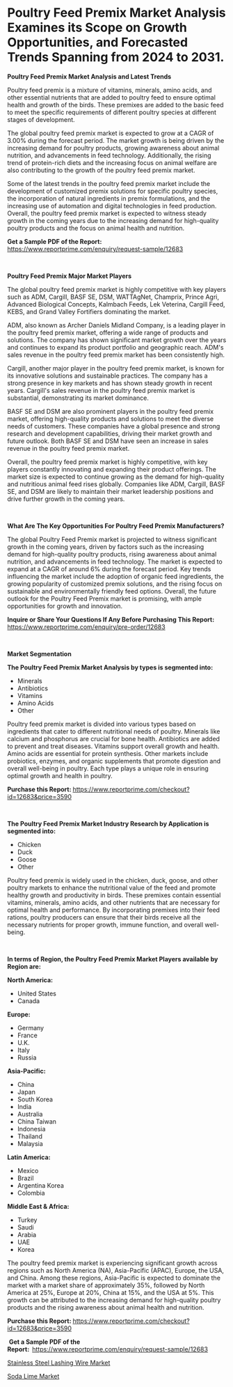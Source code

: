 <p><h1>Poultry Feed Premix Market Analysis Examines its Scope on Growth Opportunities, and Forecasted Trends Spanning from 2024 to 2031.</h1></p><p><strong>Poultry Feed Premix Market Analysis and Latest Trends</strong></p>
<p><p>Poultry feed premix is a mixture of vitamins, minerals, amino acids, and other essential nutrients that are added to poultry feed to ensure optimal health and growth of the birds. These premixes are added to the basic feed to meet the specific requirements of different poultry species at different stages of development.</p><p>The global poultry feed premix market is expected to grow at a CAGR of 3.00% during the forecast period. The market growth is being driven by the increasing demand for poultry products, growing awareness about animal nutrition, and advancements in feed technology. Additionally, the rising trend of protein-rich diets and the increasing focus on animal welfare are also contributing to the growth of the poultry feed premix market.</p><p>Some of the latest trends in the poultry feed premix market include the development of customized premix solutions for specific poultry species, the incorporation of natural ingredients in premix formulations, and the increasing use of automation and digital technologies in feed production. Overall, the poultry feed premix market is expected to witness steady growth in the coming years due to the increasing demand for high-quality poultry products and the focus on animal health and nutrition.</p></p>
<p><strong>Get a Sample PDF of the Report:&nbsp;</strong> <a href="https://www.reportprime.com/enquiry/request-sample/12683">https://www.reportprime.com/enquiry/request-sample/12683</a></p>
<p>&nbsp;</p>
<p><strong>Poultry Feed Premix Major Market Players</strong></p>
<p><p>The global poultry feed premix market is highly competitive with key players such as ADM, Cargill, BASF SE, DSM, WATTAgNet, Champrix, Prince Agri, Advanced Biological Concepts, Kalmbach Feeds, Lek Veterina, Cargill Feed, KEBS, and Grand Valley Fortifiers dominating the market.</p><p>ADM, also known as Archer Daniels Midland Company, is a leading player in the poultry feed premix market, offering a wide range of products and solutions. The company has shown significant market growth over the years and continues to expand its product portfolio and geographic reach. ADM's sales revenue in the poultry feed premix market has been consistently high.</p><p>Cargill, another major player in the poultry feed premix market, is known for its innovative solutions and sustainable practices. The company has a strong presence in key markets and has shown steady growth in recent years. Cargill's sales revenue in the poultry feed premix market is substantial, demonstrating its market dominance.</p><p>BASF SE and DSM are also prominent players in the poultry feed premix market, offering high-quality products and solutions to meet the diverse needs of customers. These companies have a global presence and strong research and development capabilities, driving their market growth and future outlook. Both BASF SE and DSM have seen an increase in sales revenue in the poultry feed premix market.</p><p>Overall, the poultry feed premix market is highly competitive, with key players constantly innovating and expanding their product offerings. The market size is expected to continue growing as the demand for high-quality and nutritious animal feed rises globally. Companies like ADM, Cargill, BASF SE, and DSM are likely to maintain their market leadership positions and drive further growth in the coming years.</p></p>
<p>&nbsp;</p>
<p><strong>What Are The Key Opportunities For Poultry Feed Premix Manufacturers?</strong></p>
<p><p>The global Poultry Feed Premix market is projected to witness significant growth in the coming years, driven by factors such as the increasing demand for high-quality poultry products, rising awareness about animal nutrition, and advancements in feed technology. The market is expected to expand at a CAGR of around 6% during the forecast period. Key trends influencing the market include the adoption of organic feed ingredients, the growing popularity of customized premix solutions, and the rising focus on sustainable and environmentally friendly feed options. Overall, the future outlook for the Poultry Feed Premix market is promising, with ample opportunities for growth and innovation.</p></p>
<p><strong>Inquire or Share Your Questions If Any Before Purchasing This Report:</strong> <a href="https://www.reportprime.com/enquiry/pre-order/12683">https://www.reportprime.com/enquiry/pre-order/12683</a></p>
<p>&nbsp;</p>
<p><strong>Market Segmentation</strong></p>
<p><strong>The Poultry Feed Premix Market Analysis by types is segmented into:</strong></p>
<p><ul><li>Minerals</li><li>Antibiotics</li><li>Vitamins</li><li>Amino Acids</li><li>Other</li></ul></p>
<p><p>Poultry feed premix market is divided into various types based on ingredients that cater to different nutritional needs of poultry. Minerals like calcium and phosphorus are crucial for bone health. Antibiotics are added to prevent and treat diseases. Vitamins support overall growth and health. Amino acids are essential for protein synthesis. Other markets include probiotics, enzymes, and organic supplements that promote digestion and overall well-being in poultry. Each type plays a unique role in ensuring optimal growth and health in poultry.</p></p>
<p><strong>Purchase this Report:&nbsp;</strong><a href="https://www.reportprime.com/checkout?id=12683&price=3590">https://www.reportprime.com/checkout?id=12683&price=3590</a></p>
<p>&nbsp;</p>
<p><strong>The Poultry Feed Premix Market Industry Research by Application is segmented into:</strong></p>
<p><ul><li>Chicken</li><li>Duck</li><li>Goose</li><li>Other</li></ul></p>
<p><p>Poultry feed premix is widely used in the chicken, duck, goose, and other poultry markets to enhance the nutritional value of the feed and promote healthy growth and productivity in birds. These premixes contain essential vitamins, minerals, amino acids, and other nutrients that are necessary for optimal health and performance. By incorporating premixes into their feed rations, poultry producers can ensure that their birds receive all the necessary nutrients for proper growth, immune function, and overall well-being.</p></p>
<p>&nbsp;</p>
<p><strong>In terms of Region, the Poultry Feed Premix Market Players available by Region are:</strong></p>
<p>
    <p> <strong> North America: </strong>
        <ul>
            <li>United States</li>
            <li>Canada</li>
        </ul>
        </p> 
    <p> <strong> Europe: </strong>
        <ul>
            <li>Germany</li>
            <li>France</li>
            <li>U.K.</li>
            <li>Italy</li>
            <li>Russia</li>
        </ul>
        </p> 
    <p> <strong> Asia-Pacific: </strong>
        <ul>
            <li>China</li>
            <li>Japan</li>
            <li>South Korea</li>
            <li>India</li>
            <li>Australia</li>
            <li>China Taiwan</li>
            <li>Indonesia</li>
            <li>Thailand</li>
            <li>Malaysia</li>
        </ul>
        </p> 
    <p> <strong> Latin America: </strong>
        <ul>
            <li>Mexico</li>
            <li>Brazil</li>
            <li>Argentina Korea</li>
            <li>Colombia</li>
        </ul>
        </p> 
    <p> <strong> Middle East & Africa: </strong>
        <ul>
            <li>Turkey</li>
            <li>Saudi</li>
            <li>Arabia</li>
            <li>UAE</li>
            <li>Korea</li>
        </ul>
    </p>
    </p>
<p><p>The poultry feed premix market is experiencing significant growth across regions such as North America (NA), Asia-Pacific (APAC), Europe, the USA, and China. Among these regions, Asia-Pacific is expected to dominate the market with a market share of approximately 35%, followed by North America at 25%, Europe at 20%, China at 15%, and the USA at 5%. This growth can be attributed to the increasing demand for high-quality poultry products and the rising awareness about animal health and nutrition.</p></p>
<p><strong>Purchase this Report: </strong><a href="https://www.reportprime.com/checkout?id=12683&price=3590">https://www.reportprime.com/checkout?id=12683&price=3590</a></p>
<p>&nbsp;<strong>Get a Sample PDF of the Report:&nbsp;&nbsp;</strong><a href="https://www.reportprime.com/enquiry/request-sample/12683">https://www.reportprime.com/enquiry/request-sample/12683</a></p>
<p><strong></strong></p>
<p><p><a href="https://full-wildebeest-80b.notion.site/Stainless-Steel-Lashing-Wire-Market-A-Comprehensive-Report-of-its-Market-Share-Growth-Trends-2024-dc7d092d150844d88e05e9913ad624cd">Stainless Steel Lashing Wire Market</a></p><p><a href="https://pretty-mail-caf.notion.site/Soda-Lime-Market-Analysis-and-Market-Size-Global-Industry-Overview-Market-Segmentation-and-Forecas-af89c45681a44ce0acb24c03ac374a49">Soda Lime Market</a></p></p>